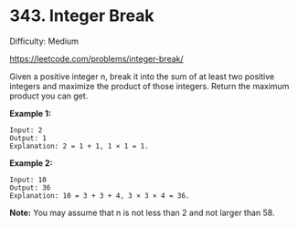 # 343. Integer Break

Difficulty: Medium

https://leetcode.com/problems/integer-break/

Given a positive integer n, break it into the sum of at least two positive integers and maximize the product of those integers. Return the maximum product you can get.

**Example 1:**
```
Input: 2
Output: 1
Explanation: 2 = 1 + 1, 1 × 1 = 1.
```

**Example 2:**
```
Input: 10
Output: 36
Explanation: 10 = 3 + 3 + 4, 3 × 3 × 4 = 36.
```

**Note:** You may assume that n is not less than 2 and not larger than 58.
